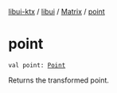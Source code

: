 [libui-ktx](../../index.md) / [libui](../index.md) / [Matrix](index.md) / [point](./point.md)

# point

`val point: `[`Point`](../-point/index.md)

Returns the transformed point.

